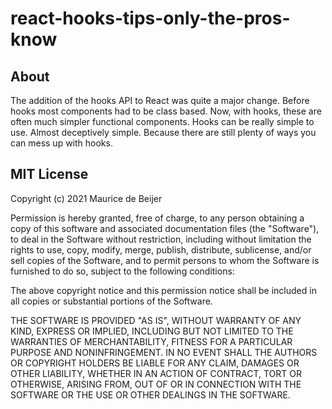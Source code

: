 # react-hooks-tips-only-the-pros-know

## About
The addition of the hooks API to React was quite a major change. Before hooks most components had to be class based. Now, with hooks, these are often much simpler functional components. Hooks can be really simple to use. Almost deceptively simple. Because there are still plenty of ways you can mess up with hooks.

## MIT License

Copyright (c) 2021 Maurice de Beijer

Permission is hereby granted, free of charge, to any person obtaining a copy
of this software and associated documentation files (the "Software"), to deal
in the Software without restriction, including without limitation the rights
to use, copy, modify, merge, publish, distribute, sublicense, and/or sell
copies of the Software, and to permit persons to whom the Software is
furnished to do so, subject to the following conditions:

The above copyright notice and this permission notice shall be included in all
copies or substantial portions of the Software.

THE SOFTWARE IS PROVIDED "AS IS", WITHOUT WARRANTY OF ANY KIND, EXPRESS OR
IMPLIED, INCLUDING BUT NOT LIMITED TO THE WARRANTIES OF MERCHANTABILITY,
FITNESS FOR A PARTICULAR PURPOSE AND NONINFRINGEMENT. IN NO EVENT SHALL THE
AUTHORS OR COPYRIGHT HOLDERS BE LIABLE FOR ANY CLAIM, DAMAGES OR OTHER
LIABILITY, WHETHER IN AN ACTION OF CONTRACT, TORT OR OTHERWISE, ARISING FROM,
OUT OF OR IN CONNECTION WITH THE SOFTWARE OR THE USE OR OTHER DEALINGS IN THE
SOFTWARE.